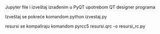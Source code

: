 Jupyter file i izveštaj izrađenim u PyQT upotrebom QT designer programa

Izveštaj se pokreće komandom
python izvestaj.py

resursi se kompaliraju komandom
pyrcc5 resursi.qrc -o resursi_rc.py